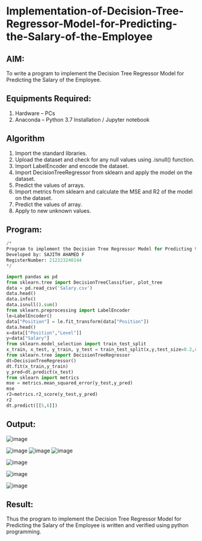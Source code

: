 # Implementation-of-Decision-Tree-Regressor-Model-for-Predicting-the-Salary-of-the-Employee

## AIM:
To write a program to implement the Decision Tree Regressor Model for Predicting the Salary of the Employee.

## Equipments Required:
1. Hardware – PCs
2. Anaconda – Python 3.7 Installation / Jupyter notebook

## Algorithm
1. Import the standard libraries.
2. Upload the dataset and check for any null values using .isnull() function.
3. Import LabelEncoder and encode the dataset.
4. Import DecisionTreeRegressor from sklearn and apply the model on the dataset.
5. Predict the values of arrays.
6. Import metrics from sklearn and calculate the MSE and R2 of the model on the dataset.
7. Predict the values of array.
8. Apply to new unknown values.

## Program:
```Python
/*
Program to implement the Decision Tree Regressor Model for Predicting the Salary of the Employee.
Developed by: SAJITH AHAMED F
RegisterNumber: 212223240144
*/

import pandas as pd
from sklearn.tree import DecisionTreeClassifier, plot_tree
data = pd.read_csv('Salary.csv')
data.head()
data.info()
data.isnull().sum()
from sklearn.preprocessing import LabelEncoder
le=LabelEncoder()
data["Position"] = le.fit_transform(data["Position"])
data.head()
x=data[["Position","Level"]]
y=data["Salary"]
from sklearn.model_selection import train_test_split
x_train, x_test, y_train, y_test = train_test_split(x,y,test_size=0.2,random_state=100)
from sklearn.tree import DecisionTreeRegressor
dt=DecisionTreeRegressor()
dt.fit(x_train,y_train)
y_pred=dt.predict(x_test)
from sklearn import metrics
mse = metrics.mean_squared_error(y_test,y_pred)
mse
r2=metrics.r2_score(y_test,y_pred)
r2
dt.predict([[5,6]])
```

## Output:
![image](https://github.com/user-attachments/assets/5d43147a-0ef1-4f78-980a-04445613c668)

![image](https://github.com/user-attachments/assets/35630bb8-1523-46b0-8497-e1809aaaca8b)
![image](https://github.com/user-attachments/assets/6381af5a-33ba-48f2-b730-2b001d1ff726)
![image](https://github.com/user-attachments/assets/0d28cdbf-4aed-4d6e-a4c4-7787cd2b0b98)

![image](https://github.com/user-attachments/assets/326a2ce5-de47-48ec-8ef4-455613b98686)

![image](https://github.com/user-attachments/assets/3f97c3ca-d44c-4717-b1d2-f66afc1c5c37)

![image](https://github.com/user-attachments/assets/f7c8fb8f-f83a-4354-9776-f14ad5e299f7)


## Result:
Thus the program to implement the Decision Tree Regressor Model for Predicting the Salary of the Employee is written and verified using python programming.
